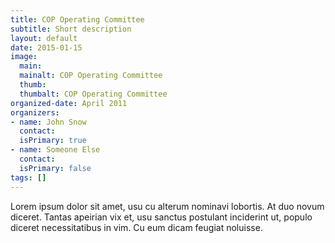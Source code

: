 ```yaml
---
title: COP Operating Committee
subtitle: Short description
layout: default
date: 2015-01-15
image:
  main:
  mainalt: COP Operating Committee
  thumb:
  thumbalt: COP Operating Committee
organized-date: April 2011
organizers:
- name: John Snow
  contact:
  isPrimary: true
- name: Someone Else
  contact:
  isPrimary: false
tags: []
---
```


Lorem ipsum dolor sit amet, usu cu alterum nominavi lobortis. At duo novum diceret. Tantas apeirian vix et, usu sanctus postulant inciderint ut, populo diceret necessitatibus in vim. Cu eum dicam feugiat noluisse.
